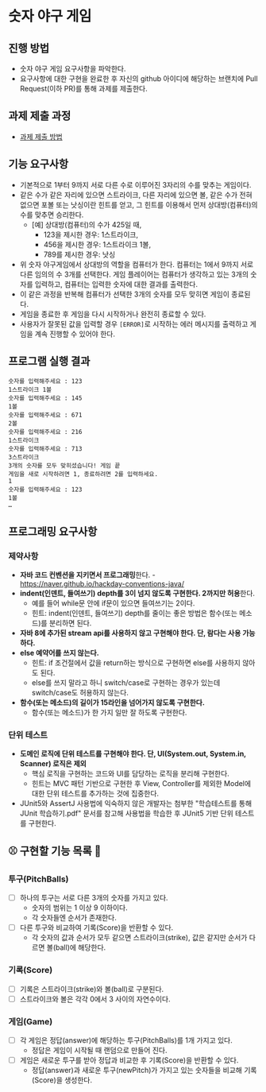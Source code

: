 # 숫자 야구 게임
## 진행 방법
* 숫자 야구 게임 요구사항을 파악한다.
* 요구사항에 대한 구현을 완료한 후 자신의 github 아이디에 해당하는 브랜치에 Pull Request(이하 PR)를 통해 과제를 제출한다.

## 과제 제출 과정
* [과제 제출 방법](https://github.com/next-step/nextstep-docs/tree/master/precourse)

## 기능 요구사항
- 기본적으로 1부터 9까지 서로 다른 수로 이루어진 3자리의 수를 맞추는 게임이다.
- 같은 수가 같은 자리에 있으면 스트라이크, 다른 자리에 있으면 볼, 같은 수가 전혀 없으면 포볼 또는 낫싱이란 힌트를 얻고,
그 힌트를 이용해서 먼저 상대방(컴퓨터)의 수를 맞추면 승리한다.
  - [예] 상대방(컴퓨터)의 수가 425일 때, 
    - 123을 제시한 경우: 1스트라이크, 
    - 456을 제시한 경우: 1스트라이크 1볼, 
    - 789를 제시한 경우: 낫싱
- 위 숫자 야구게임에서 상대방의 역할을 컴퓨터가 한다. 컴퓨터는 1에서 9까지 서로 다른 임의의 수 3개를 선택한다. 게임 플레이어는 컴퓨터가 생각하고 있는 3개의 숫자를 입력하고, 컴퓨터는 입력한 숫자에 대한 결과를 출력한다.
- 이 같은 과정을 반복해 컴퓨터가 선택한 3개의 숫자를 모두 맞히면 게임이 종료된다.
- 게임을 종료한 후 게임을 다시 시작하거나 완전히 종료할 수 있다. 
- 사용자가 잘못된 값을 입력할 경우 `[ERROR]`로 시작하는 에러 메시지를 출력하고 게임을 계속 진행할 수 있어야 한다.

## 프로그램 실행 결과
```
숫자를 입력해주세요 : 123
1스트라이크 1볼 
숫자를 입력해주세요 : 145
1볼 
숫자를 입력해주세요 : 671
2볼
숫자를 입력해주세요 : 216
1스트라이크
숫자를 입력해주세요 : 713
3스트라이크
3개의 숫자를 모두 맞히셨습니다! 게임 끝
게임을 새로 시작하려면 1, 종료하려면 2를 입력하세요.
1
숫자를 입력해주세요 : 123
1볼
…
```

## 프로그래밍 요구사항
### 제약사항
- **자바 코드 컨벤션을 지키면서 프로그래밍**한다.
  -https://naver.github.io/hackday-conventions-java/
- **indent(인덴트, 들여쓰기) depth를 3이 넘지 않도록 구현한다. 2까지만 허용**한다.
  - 예를 들어 while문 안에 if문이 있으면 들여쓰기는 2이다.
  - 힌트: indent(인덴트, 들여쓰기) depth를 줄이는 좋은 방법은 함수(또는 메소드)를 분리하면 된다.
- **자바 8에 추가된 stream api를 사용하지 않고 구현해야 한다. 단, 람다는 사용 가능하다.**
- **else 예약어를 쓰지 않는다.**
  - 힌트: if 조건절에서 값을 return하는 방식으로 구현하면 else를 사용하지 않아도 된다.
  - else를 쓰지 말라고 하니 switch/case로 구현하는 경우가 있는데 switch/case도 허용하지 않는다.
- **함수(또는 메소드)의 길이가 15라인을 넘어가지 않도록 구현한다.**
  - 함수(또는 메소드)가 한 가지 일만 잘 하도록 구현한다.
### 단위 테스트
- **도메인 로직에 단위 테스트를 구현해야 한다. 단, UI(System.out, System.in, Scanner) 로직은 제외**
  - 핵심 로직을 구현하는 코드와 UI를 담당하는 로직을 분리해 구현한다.
  - 힌트는 MVC 패턴 기반으로 구현한 후 View, Controller를 제외한 Model에 대한 단위 테스트를 추가하는 것에 집중한다.
- JUnit5와 AssertJ 사용법에 익숙하지 않은 개발자는 첨부한 "학습테스트를 통해 JUnit 학습하기.pdf" 문서를 참고해 사용법을 학습한 후 JUnit5 기반 단위 테스트를 구현한다.

## ⚾️ 구현할 기능 목록 🥎
### 투구(PitchBalls)
- [ ] 하나의 투구는 서로 다른 3개의 숫자를 가지고 있다.
  - 숫자의 범위는 1 이상 9 이하이다.
  - 각 숫자들엔 순서가 존재한다.
- [ ] 다른 투구와 비교하여 기록(Score)을 반환할 수 있다.
  - 각 숫자의 값과 순서가 모두 같으면 스트라이크(strike), 값은 같지만 순서가 다르면 볼(ball)에 해당한다.

### 기록(Score)
- [ ] 기록은 스트라이크(strike)와 볼(ball)로 구분된다.
- [ ] 스트라이크와 볼은 각각 0에서 3 사이의 자연수이다.

### 게임(Game)
- [ ] 각 게임은 정답(answer)에 해당하는 투구(PitchBalls)를 1개 가지고 있다.
  - 정답은 게임이 시작될 때 랜덤으로 만들어 진다.
- [ ] 게임은 새로운 투구를 받아 정답과 비교한 후 기록(Score)을 반환할 수 있다.
  - 정답(answer)과 새로운 투구(newPitch)가 가지고 있는 숫자들을 비교해 기록(Score)을 생성한다. 
